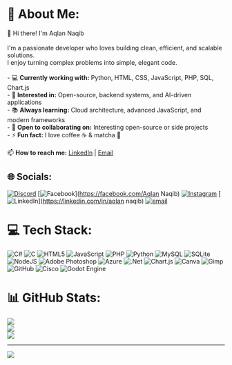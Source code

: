 # 💫 About Me:
👋 Hi there! I'm Aqlan Naqib<br><br>I'm a passionate developer who loves building clean, efficient, and scalable solutions.  <br>I enjoy turning complex problems into simple, elegant code.<br><br>- 💻 **Currently working with:** Python, HTML, CSS, JavaScript, PHP, SQL, Chart.js  <br>- 🚀 **Interested in:** Open-source, backend systems, and AI-driven applications  <br>- 📚 **Always learning:** Cloud architecture, advanced JavaScript, and modern frameworks  <br>- 🤝 **Open to collaborating on:** Interesting open-source or side projects  <br>- ⚡ **Fun fact:** I love coffee ☕ & matcha 🍵  <br><br>📫 **How to reach me:** [LinkedIn](https://www.linkedin.com/in/aqlan-naqib) | [Email](mailto:aqlannaqib2@gmail.com)


## 🌐 Socials:
[![Discord](https://img.shields.io/badge/Discord-%237289DA.svg?logo=discord&logoColor=white)](https://discord.gg/aqlan1747) [![Facebook](https://img.shields.io/badge/Facebook-%231877F2.svg?logo=Facebook&logoColor=white)](https://facebook.com/Aqlan Naqib) [![Instagram](https://img.shields.io/badge/Instagram-%23E4405F.svg?logo=Instagram&logoColor=white)](https://instagram.com/aqlan.qib) [![LinkedIn](https://img.shields.io/badge/LinkedIn-%230077B5.svg?logo=linkedin&logoColor=white)](https://linkedin.com/in/aqlan naqib) [![email](https://img.shields.io/badge/Email-D14836?logo=gmail&logoColor=white)](mailto:aqlannaqib2@gmail.com) 

# 💻 Tech Stack:
![C#](https://img.shields.io/badge/c%23-%23239120.svg?style=for-the-badge&logo=csharp&logoColor=white) ![C](https://img.shields.io/badge/c-%2300599C.svg?style=for-the-badge&logo=c&logoColor=white) ![HTML5](https://img.shields.io/badge/html5-%23E34F26.svg?style=for-the-badge&logo=html5&logoColor=white) ![JavaScript](https://img.shields.io/badge/javascript-%23323330.svg?style=for-the-badge&logo=javascript&logoColor=%23F7DF1E) ![PHP](https://img.shields.io/badge/php-%23777BB4.svg?style=for-the-badge&logo=php&logoColor=white) ![Python](https://img.shields.io/badge/python-3670A0?style=for-the-badge&logo=python&logoColor=ffdd54) ![MySQL](https://img.shields.io/badge/mysql-4479A1.svg?style=for-the-badge&logo=mysql&logoColor=white) ![SQLite](https://img.shields.io/badge/sqlite-%2307405e.svg?style=for-the-badge&logo=sqlite&logoColor=white) ![NodeJS](https://img.shields.io/badge/node.js-6DA55F?style=for-the-badge&logo=node.js&logoColor=white) ![Adobe Photoshop](https://img.shields.io/badge/adobe%20photoshop-%2331A8FF.svg?style=for-the-badge&logo=adobe%20photoshop&logoColor=white) ![Azure](https://img.shields.io/badge/azure-%230072C6.svg?style=for-the-badge&logo=microsoftazure&logoColor=white) ![.Net](https://img.shields.io/badge/.NET-5C2D91?style=for-the-badge&logo=.net&logoColor=white) ![Chart.js](https://img.shields.io/badge/chart.js-F5788D.svg?style=for-the-badge&logo=chart.js&logoColor=white) ![Canva](https://img.shields.io/badge/Canva-%2300C4CC.svg?style=for-the-badge&logo=Canva&logoColor=white) ![Gimp](https://img.shields.io/badge/Gimp-657D8B?style=for-the-badge&logo=gimp&logoColor=FFFFFF) ![GitHub](https://img.shields.io/badge/github-%23121011.svg?style=for-the-badge&logo=github&logoColor=white) ![Cisco](https://img.shields.io/badge/cisco-%23049fd9.svg?style=for-the-badge&logo=cisco&logoColor=black) ![Godot Engine](https://img.shields.io/badge/GODOT-%23FFFFFF.svg?style=for-the-badge&logo=godot-engine)
# 📊 GitHub Stats:
![](https://github-readme-stats.vercel.app/api?username=AqlanNaqib&theme=tokyonight&hide_border=false&include_all_commits=false&count_private=false)<br/>
![](https://nirzak-streak-stats.vercel.app/?user=AqlanNaqib&theme=tokyonight&hide_border=false)<br/>
![](https://github-readme-stats.vercel.app/api/top-langs/?username=AqlanNaqib&theme=tokyonight&hide_border=false&include_all_commits=false&count_private=false&layout=compact)

---
[![](https://visitcount.itsvg.in/api?id=AqlanNaqib&icon=4&color=0)](https://visitcount.itsvg.in)

<!-- Proudly created with GPRM ( https://gprm.itsvg.in ) -->
